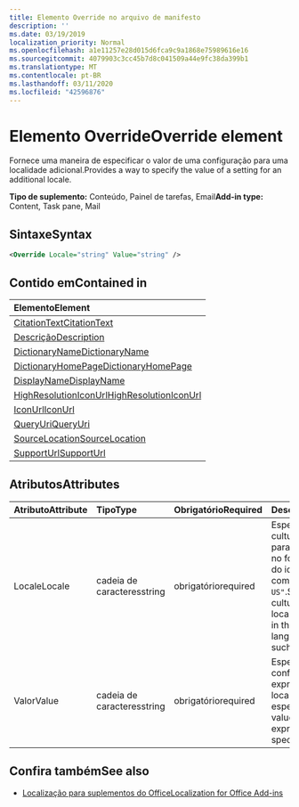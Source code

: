 ```yaml
---
title: Elemento Override no arquivo de manifesto
description: ''
ms.date: 03/19/2019
localization_priority: Normal
ms.openlocfilehash: a1e11257e28d015d6fca9c9a1868e75989616e16
ms.sourcegitcommit: 4079903c3cc45b7d8c041509a44e9fc38da399b1
ms.translationtype: MT
ms.contentlocale: pt-BR
ms.lasthandoff: 03/11/2020
ms.locfileid: "42596876"
---
```

# <a name="override-element"></a><span data-ttu-id="ec5ac-102">Elemento Override</span><span class="sxs-lookup"><span data-stu-id="ec5ac-102">Override element</span></span>

<span data-ttu-id="ec5ac-103">Fornece uma maneira de especificar o valor de uma configuração para uma localidade adicional.</span><span class="sxs-lookup"><span data-stu-id="ec5ac-103">Provides a way to specify the value of a setting for an additional locale.</span></span>

<span data-ttu-id="ec5ac-104">**Tipo de suplemento:** Conteúdo, Painel de tarefas, Email</span><span class="sxs-lookup"><span data-stu-id="ec5ac-104">**Add-in type:** Content, Task pane, Mail</span></span>

## <a name="syntax"></a><span data-ttu-id="ec5ac-105">Sintaxe</span><span class="sxs-lookup"><span data-stu-id="ec5ac-105">Syntax</span></span>

```XML
<Override Locale="string" Value="string" />
```

## <a name="contained-in"></a><span data-ttu-id="ec5ac-106">Contido em</span><span class="sxs-lookup"><span data-stu-id="ec5ac-106">Contained in</span></span>

|<span data-ttu-id="ec5ac-107">**Elemento**</span><span class="sxs-lookup"><span data-stu-id="ec5ac-107">**Element**</span></span>|
|:-----|
|[<span data-ttu-id="ec5ac-108">CitationText</span><span class="sxs-lookup"><span data-stu-id="ec5ac-108">CitationText</span></span>](citationtext.md)|
|[<span data-ttu-id="ec5ac-109">Descrição</span><span class="sxs-lookup"><span data-stu-id="ec5ac-109">Description</span></span>](description.md)|
|[<span data-ttu-id="ec5ac-110">DictionaryName</span><span class="sxs-lookup"><span data-stu-id="ec5ac-110">DictionaryName</span></span>](dictionaryname.md)|
|[<span data-ttu-id="ec5ac-111">DictionaryHomePage</span><span class="sxs-lookup"><span data-stu-id="ec5ac-111">DictionaryHomePage</span></span>](dictionaryhomepage.md)|
|[<span data-ttu-id="ec5ac-112">DisplayName</span><span class="sxs-lookup"><span data-stu-id="ec5ac-112">DisplayName</span></span>](displayname.md)|
|[<span data-ttu-id="ec5ac-113">HighResolutionIconUrl</span><span class="sxs-lookup"><span data-stu-id="ec5ac-113">HighResolutionIconUrl</span></span>](highresolutioniconurl.md)|
|[<span data-ttu-id="ec5ac-114">IconUrl</span><span class="sxs-lookup"><span data-stu-id="ec5ac-114">IconUrl</span></span>](iconurl.md)|
|[<span data-ttu-id="ec5ac-115">QueryUri</span><span class="sxs-lookup"><span data-stu-id="ec5ac-115">QueryUri</span></span>](queryuri.md)|
|[<span data-ttu-id="ec5ac-116">SourceLocation</span><span class="sxs-lookup"><span data-stu-id="ec5ac-116">SourceLocation</span></span>](sourcelocation.md)|
|[<span data-ttu-id="ec5ac-117">SupportUrl</span><span class="sxs-lookup"><span data-stu-id="ec5ac-117">SupportUrl</span></span>](supporturl.md)|

## <a name="attributes"></a><span data-ttu-id="ec5ac-118">Atributos</span><span class="sxs-lookup"><span data-stu-id="ec5ac-118">Attributes</span></span>

|<span data-ttu-id="ec5ac-119">**Atributo**</span><span class="sxs-lookup"><span data-stu-id="ec5ac-119">**Attribute**</span></span>|<span data-ttu-id="ec5ac-120">**Tipo**</span><span class="sxs-lookup"><span data-stu-id="ec5ac-120">**Type**</span></span>|<span data-ttu-id="ec5ac-121">**Obrigatório**</span><span class="sxs-lookup"><span data-stu-id="ec5ac-121">**Required**</span></span>|<span data-ttu-id="ec5ac-122">**Descrição**</span><span class="sxs-lookup"><span data-stu-id="ec5ac-122">**Description**</span></span>|
|:-----|:-----|:-----|:-----|
|<span data-ttu-id="ec5ac-123">Locale</span><span class="sxs-lookup"><span data-stu-id="ec5ac-123">Locale</span></span>|<span data-ttu-id="ec5ac-124">cadeia de caracteres</span><span class="sxs-lookup"><span data-stu-id="ec5ac-124">string</span></span>|<span data-ttu-id="ec5ac-125">obrigatório</span><span class="sxs-lookup"><span data-stu-id="ec5ac-125">required</span></span>|<span data-ttu-id="ec5ac-126">Especifica o nome da cultura da localidade para essa substituição no formato de marca do idioma BCP 47, como `"en-US"`.</span><span class="sxs-lookup"><span data-stu-id="ec5ac-126">Specifies the culture name of the locale for this override in the BCP 47 language tag format, such as  `"en-US"`.</span></span>|
|<span data-ttu-id="ec5ac-127">Valor</span><span class="sxs-lookup"><span data-stu-id="ec5ac-127">Value</span></span>|<span data-ttu-id="ec5ac-128">cadeia de caracteres</span><span class="sxs-lookup"><span data-stu-id="ec5ac-128">string</span></span>|<span data-ttu-id="ec5ac-129">obrigatório</span><span class="sxs-lookup"><span data-stu-id="ec5ac-129">required</span></span>|<span data-ttu-id="ec5ac-130">Especifica o valor da configuração expressa para a localidade especificada.</span><span class="sxs-lookup"><span data-stu-id="ec5ac-130">Specifies value of the setting expressed for the specified locale.</span></span>|

## <a name="see-also"></a><span data-ttu-id="ec5ac-131">Confira também</span><span class="sxs-lookup"><span data-stu-id="ec5ac-131">See also</span></span>

- [<span data-ttu-id="ec5ac-132">Localização para suplementos do Office</span><span class="sxs-lookup"><span data-stu-id="ec5ac-132">Localization for Office Add-ins</span></span>](../../develop/localization.md)
